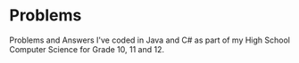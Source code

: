 # Problems
Problems and Answers I've coded in Java and C# as part of my High School Computer Science for Grade 10, 11 and 12.
